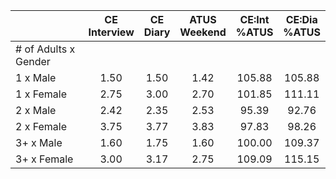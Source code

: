 
|                      | CE<br>Interview |  CE<br>Diary | ATUS<br>Weekend | CE:Int<br>%ATUS | CE:Dia<br>%ATUS |
| -------------------- | :----------: | :----------: | :----------: | :----------: | :----------: |
| # of Adults x Gender |              |              |              |              |              |
| 1 x Male             |         1.50 |         1.50 |         1.42 |       105.88 |       105.88 |
| 1 x Female           |         2.75 |         3.00 |         2.70 |       101.85 |       111.11 |
| 2 x Male             |         2.42 |         2.35 |         2.53 |        95.39 |        92.76 |
| 2 x Female           |         3.75 |         3.77 |         3.83 |        97.83 |        98.26 |
| 3+ x Male            |         1.60 |         1.75 |         1.60 |       100.00 |       109.37 |
| 3+ x Female          |         3.00 |         3.17 |         2.75 |       109.09 |       115.15 |

